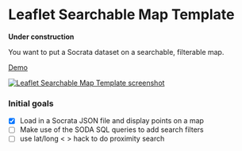 # Leaflet Searchable Map Template

__Under construction__

You want to put a Socrata dataset on a searchable, filterable map.

[Demo](http://derekeder.github.io/leaflet-searchable-map-template/)

[![Leaflet Searchable Map Template screenshot](http://derekeder.github.io/leaflet-searchable-map-template/images/leaflet-searchable-map-template.png)](http://derekeder.github.io/leaflet-searchable-map-template/)


### Initial goals

- [x] Load in a Socrata JSON file and display points on a map
- [ ] Make use of the SODA SQL queries to add search filters
- [ ] use lat/long < > hack to do proximity search